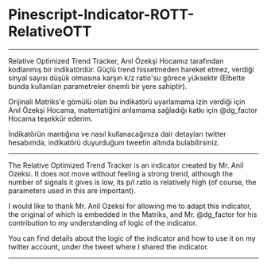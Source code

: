 # Pinescript-Indicator-ROTT-RelativeOTT

-----------

Relative Optimized Trend Tracker, Anıl Özekşi Hocamız tarafından kodlanmış bir indikatördür. Güçlü trend hissetmeden hareket etmez, verdiği sinyal sayısı düşük olmasına karşın k/z ratio'su görece yüksektir (Elbette bunda kullanılan parametreler önemli bir yere sahiptir).

Orijinali Matriks'e gömülü olan bu indikatörü uyarlamama izin verdiği için Anıl Özekşi Hocama, matematiğini anlamama sağladığı katkı için @dg_factor Hocama teşekkür ederim.

İndikatörün mantığına ve nasıl kullanacağınıza dair detayları twitter hesabımda, indikatörü duyurduğum tweetin altında bulabilirsiniz.

-----------

The Relative Optimized Trend Tracker is an indicator created by Mr. Anil Ozeksi. It does not move without feeling a strong trend, although the number of signals it gives is low, its p/l ratio is relatively high (of course, the parameters used in this are important).

I would like to thank Mr. Anil Ozeksi for allowing me to adapt this indicator, the original of which is embedded in the Matriks, and Mr. @dg_factor for his contribution to my understanding of logic of the indicator.

You can find details about the logic of the indicator and how to use it on my twitter account, under the tweet where I shared the indicator.

----------- 
